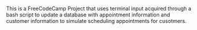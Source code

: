 This is a FreeCodeCamp Project that uses terminal input acquired through a bash script to update a database with appointment information and customer information to simulate scheduling appointments for cusotmers.

